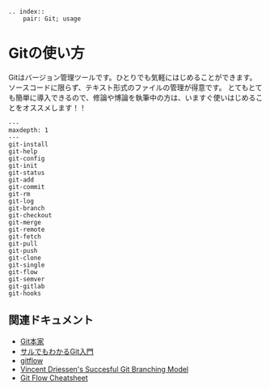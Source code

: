 ```{eval-rst}
.. index::
    pair: Git; usage
```

# Gitの使い方

Gitはバージョン管理ツールです。ひとりでも気軽にはじめることができます。
ソースコードに限らず、テキスト形式のファイルの管理が得意です。
とてもとても簡単に導入できるので、修論や博論を執筆中の方は、いますぐ使いはじめることをオススメします！！

```{toctree}
---
maxdepth: 1
---
git-install
git-help
git-config
git-init
git-status
git-add
git-commit
git-rm
git-log
git-branch
git-checkout
git-merge
git-remote
git-fetch
git-pull
git-push
git-clone
git-single
git-flow
git-semver
git-gitlab
git-hooks
```

## 関連ドキュメント

* [Git本家](https://git-scm.com)
* [サルでもわかるGit入門](https://backlog.com/ja/git-tutorial/)
* [gitflow](https://github.com/nvie/gitflow)
* [Vincent Driessen's Succesful Git Branching Model](https://nvie.com/posts/a-successful-git-branching-model/)
* [Git Flow Cheatsheet](https://danielkummer.github.io/git-flow-cheatsheet/index.ja_JP.html)
